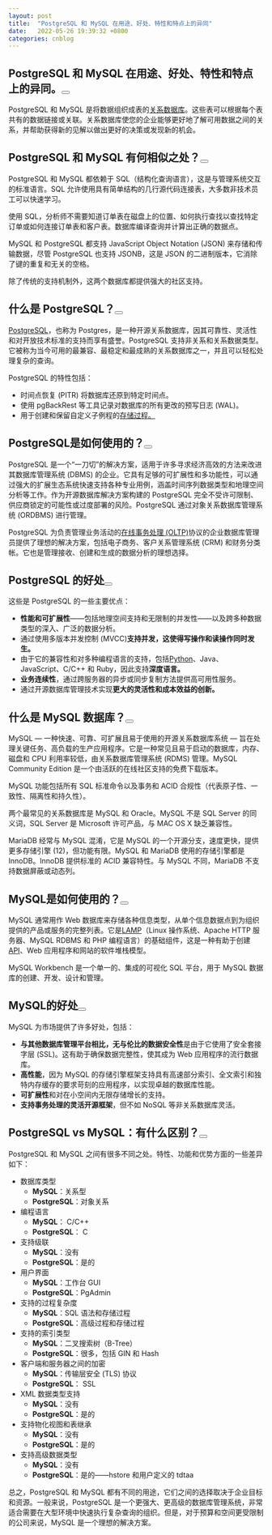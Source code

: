 ```yaml
---
layout: post
title:  "PostgreSQL 和 MySQL 在用途、好处、特性和特点上的异同"
date:   2022-05-26 19:39:32 +0800
categories: cnblog
---
```

## PostgreSQL 和 MySQL 在用途、好处、特性和特点上的异同。<button class="cnblogs-toc-button" title="显示目录导航" aria-expanded="false"></button>
 
PostgreSQL 和 MySQL 是将数据组织成表的[关系数据库](https://www.ibm.com/cloud/learn/relational-databases)。这些表可以根据每个表共有的数据链接或关联。关系数据库使您的企业能够更好地了解可用数据之间的关系，并帮助获得新的见解以做出更好的决策或发现新的机会。
 
## PostgreSQL 和 MySQL 有何相似之处？<button class="cnblogs-toc-button" title="显示目录导航" aria-expanded="false"></button>
 
PostgreSQL 和 MySQL 都依赖于 SQL（结构化查询语言），这是与管理系统交互的标准语言。SQL 允许使用具有简单结构的几行源代码连接表，大多数非技术员工可以快速学习。
 
使用 SQL，分析师不需要知道订单表在磁盘上的位置、如何执行查找以查找特定订单或如何连接订单表和客户表。数据库编译查询并计算出正确的数据点。
 
MySQL 和 PostgreSQL 都支持 JavaScript Object Notation (JSON) 来存储和传输数据，尽管 PostgreSQL 也支持 JSONB，这是 JSON 的二进制版本，它消除了键的重复和无关的空格。
 
除了传统的支持机制外，这两个数据库都提供强大的社区支持。
 
## 什么是 PostgreSQL？<button class="cnblogs-toc-button" title="显示目录导航" aria-expanded="false"></button>
 
[PostgreSQL](https://www.ibm.com/cloud/learn/postgresql)，也称为 Postgres，是一种开源关系数据库，因其可靠性、灵活性和对开放技术标准的支持而享有盛誉。PostgreSQL 支持非关系和关系数据类型。它被称为当今可用的最兼容、最稳定和最成熟的关系数据库之一，并且可以轻松处理复杂的查询。
 
PostgreSQL 的特性包括：
 
- 时间点恢复 (PITR) 将数据库还原到特定时间点。
- 使用 pgBackRest 等工具记录对数据库的所有更改的预写日志 (WAL)。
- 用于创建和保留自定义子例程的[存储过程。](https://www.ibm.com/support/knowledgecenter/en/ssw_ibm_i_74/sqlp/rbafysproeg.htm)

## PostgreSQL是如何使用的？<button class="cnblogs-toc-button" title="显示目录导航" aria-expanded="false"></button>
 
PostgreSQL 是一个“一刀切”的解决方案，适用于许多寻求经济高效的方法来改进其数据库管理系统 (DBMS) 的企业。它具有足够的可扩展性和多功能性，可以通过强大的扩展生态系统快速支持各种专业用例，涵盖时间序列数据类型和地理空间分析等工作。作为开源数据库解决方案构建的 PostgreSQL 完全不受许可限制、供应商锁定的可能性或过度部署的风险。PostgreSQL 通过对象关系数据库管理系统 (ORDBMS) 进行管理。
 
PostgreSQL 为负责管理业务活动的[在线事务处理 (OLTP)](https://www.ibm.com/cloud/learn/oltp)协议的企业数据库管理员提供了理想的解决方案，包括电子商务、客户关系管理系统 (CRM) 和财务分类帐。它也是管理接收、创建和生成的数据分析的理想选择。
 
## PostgreSQL 的好处<button class="cnblogs-toc-button" title="显示目录导航" aria-expanded="false"></button>
 
这些是 PostgreSQL 的一些主要优点：

- **性能和可扩展性**——包括地理空间支持和无限制的并发性——以及跨多种数据类型的深入、广泛的数据分析。
- 通过使用多版本并发控制 (MVCC)**支持并发，这使得写操作和读操作同时发生。**
- 由于它的兼容性和对多种编程语言的支持，包括[Python](https://www.ibm.com/cloud/blog/python-vs-r)、Java、JavaScript、C/C++ 和 Ruby，因此支持**深度语言。**
- **业务连续性**，通过跨服务器的异步或同步复制方法提供高可用性服务。
- 通过开源数据库管理技术实现**更大的灵活性和成本效益的创新。**

## 什么是 MySQL 数据库？<button class="cnblogs-toc-button" title="显示目录导航" aria-expanded="false"></button>
 
MySQL — 一种快速、可靠、可扩展且易于使用的开源关系数据库系统 — 旨在处理关键任务、高负载的生产应用程序。它是一种常见且易于启动的数据库，内存、磁盘和 CPU 利用率较低，由关系数据库管理系统 (RDMS) 管理。MySQL Community Edition 是一个由活跃的在线社区支持的免费下载版本。
 
MySQL 功能包括所有 SQL 标准命令以及事务和 ACID 合规性（代表原子性、一致性、隔离性和持久性）。
 
两个最常见的关系数据库是 MySQL 和 Oracle。MySQL 不是 SQL Server 的同义词，SQL Server 是 Microsoft 许可产品，与 MAC OS X 缺乏兼容性。
 
MariaDB 经常与 MySQL 混淆，它是 MySQL 的一个开源分支，速度更快，提供更多存储引擎 (12)，但功能有限。MySQL 和 MariaDB 使用的存储引擎都是 InnoDB。InnoDB 提供标准的 ACID 兼容特性。与 MySQL 不同，MariaDB 不支持数据屏蔽或动态列。
 
## MySQL是如何使用的？<button class="cnblogs-toc-button" title="显示目录导航" aria-expanded="false"></button>
 
MySQL 通常用作 Web 数据库来存储各种信息类型，从单个信息数据点到为组织提供的产品或服务的完整列表。它是[LAMP](https://www.ibm.com/cloud/learn/lamp-stack-explained)（Linux 操作系统、Apache HTTP 服务器、MySQL RDBMS 和 PHP 编程语言）的基础组件，这是一种有助于创建[API](https://www.ibm.com/cloud/learn/api)、Web 应用程序和网站的软件堆栈模型。
 
MySQL Workbench 是一个单一的、集成的可视化 SQL 平台，用于 MySQL 数据库的创建、开发、设计和管理。
 
## MySQL的好处<button class="cnblogs-toc-button" title="显示目录导航" aria-expanded="false"></button>
 
MySQL 为市场提供了许多好处，包括：

- **与其他数据库管理平台相比，无与伦比的数据安全性**是由于它使用了安全套接字层 (SSL)。这有助于确保数据完整性，使其成为 Web 应用程序的流行数据库。
- **高性能**，因为 MySQL 的存储引擎框架支持具有高速部分索引、全文索引和独特内存缓存的要求苛刻的应用程序，以实现卓越的数据库性能。
- **可扩展性**和对在小空间内无限存储增长的支持。
- **支持事务处理的灵活开源框架**，但不如 NoSQL 等非关系数据库灵活。

## PostgreSQL vs MySQL：有什么区别？<button class="cnblogs-toc-button" title="显示目录导航" aria-expanded="false"></button>
 
PostgreSQL 和 MySQL 之间有很多不同之处。特性、功能和优势方面的一些差异如下：

- 数据库类型
    - **MySQL**：关系型
    - **PostgreSQL**：对象关系
- 编程语言
    - **MySQL**： C/C++
    - **PostgreSQL**： C
- 支持级联
    - **MySQL**：没有
    - **PostgreSQL**：是的
- 用户界面
    - **MySQL**：工作台 GUI
    - **PostgreSQL**：PgAdmin
- 支持的过程复杂度
    - **MySQL**：SQL 语法和存储过程
    - **PostgreSQL**：高级过程和存储过程
- 支持的索引类型
    - **MySQL**：二叉搜索树（B-Tree）
    - **PostgreSQL**：很多，包括 GIN 和 Hash
- 客户端和服务器之间的加密
    - **MySQL**：传输层安全 (TLS) 协议
    - **PostgreSQL**： SSL
- XML 数据类型支持
    - **MySQL**：没有
    - **PostgreSQL**：是的
- 支持物化视图和表继承
    - **MySQL**：没有
    - **PostgreSQL**：是的
- 支持高级数据类型
    - **MySQL**：没有
    - **PostgreSQL**：是的——hstore 和用户定义的 tdtaa

总之，PostgreSQL 和 MySQL 都有不同的用途，它们之间的选择取决于企业目标和资源。一般来说，PostgreSQL 是一个更强大、更高级的数据库管理系统，非常适合需要在大型环境中快速执行复杂查询的组织。但是，对于预算和空间更受限制的公司来说，MySQL 是一个理想的解决方案。